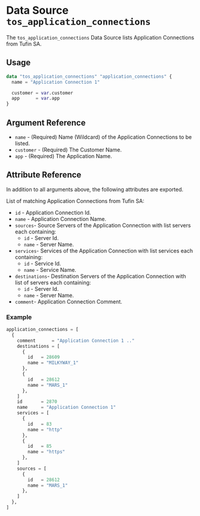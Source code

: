 # Data Source `tos_application_connections`

The `tos_application_connections` Data Source lists Application Connections from Tufin SA.

## Usage

```terraform
data "tos_application_connections" "application_connections" {
  name = "Application Connection 1"

  customer = var.customer
  app      = var.app
}
```

## Argument Reference

* `name` - (Required) Name (Wildcard) of the Application Connections to be listed.
* `customer` - (Required) The Customer Name.
* `app` - (Required) The Application Name.

## Attribute Reference

In addition to all arguments above, the following attributes are exported.

List of matching Application Connections from Tufin SA:

* `id` - Application Connection Id.
* `name` - Application Connection Name.
* `sources`- Source Servers of the Application Connection with list servers each containing:
    * `id` - Server Id.
    * `name` - Server Name.
* `services`- Services of the Application Connection with list services each containing:
    * `id` - Service Id.
    * `name` - Service Name.
* `destinations`- Destination Servers of the Application Connection with list of servers each containing:
    * `id` - Server Id.
    * `name` - Server Name.
* `comment`- Application Connection Comment.

### Example

```terraform
application_connections = [
  {
    comment      = "Application Connection 1 .."
    destinations = [
      {
        id   = 28609
        name = "MILKYWAY_1"
      },
      {
        id   = 28612
        name = "MARS_1"
      },
    ]
    id       = 2870
    name     = "Application Connection 1"
    services = [
      {
        id   = 83
        name = "http"
      },
      {
        id   = 85
        name = "https"
      },
    ]
    sources = [
      {
        id   = 28612
        name = "MARS_1"
      },
    ]
  },
]
```
